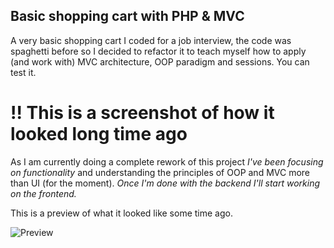 
## Basic shopping cart with PHP & MVC

A very basic shopping cart I coded for a job interview, the code was spaghetti before so I decided to refactor it to teach myself how to apply (and work with) MVC architecture, OOP paradigm and sessions. You can test it.

# !! This is a screenshot of how it looked long time ago

As I am currently doing a complete rework of this project *I've been focusing on functionality* and understanding the principles of OOP and MVC more than UI (for the moment). *Once I'm done with the backend I'll start working on the frontend.*

This is a preview of what it looked like some time ago.

![Preview](https://monosnap.com/file/0hxL1xmyhAy2shQcfZe2ld0HtsyvIt.png)
